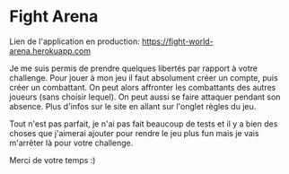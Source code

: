 # Fight Arena

Lien de l'application en production: https://fight-world-arena.herokuapp.com

Je me suis permis de prendre quelques libertés par rapport à votre challenge. Pour jouer à mon jeu il faut absolument créer un compte, puis créer un combattant. On peut alors affronter les combattants des autres joueurs (sans choisir lequel). On peut aussi se faire attaquer pendant son absence. Plus d'infos sur le site en allant sur l'onglet règles du jeu.

Tout n'est pas parfait, je n'ai pas fait beaucoup de tests et il y a bien des choses que j'aimerai ajouter pour rendre le jeu plus fun mais je vais m'arrêter là pour votre challenge.

Merci de votre temps :) 


